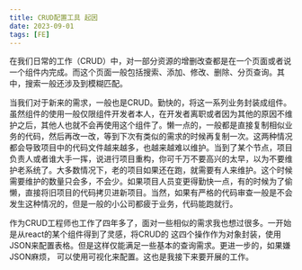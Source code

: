 ```yaml
---
title: CRUD配置工具 起因
date: 2023-09-01
tags: [FE]
---
```


在我们日常的工作（CRUD）中，对一部分资源的增删改查都是在一个页面或者说一个组件内完成。而这个页面一般包括搜索、添加、修改、删除、分页查询。其中，搜索一般还涉及到模糊匹配。

当我们对于新来的需求，一般也是CRUD。勤快的，将这一系列业务封装成组件。虽然组件的使用一般仅限组件开发者本人，在开发者离职或者因为其他的原因不维护之后，其他人也就不会再使用这个组件了。懒一点的，一般都是直接复制相似业务的代码，然后再改一改，等到下次有类似的需求的时候再复制一次。这两种情况都会导致项目中的代码文件越来越多，也越来越难以维护。当到了某个节点，项目负责人或者谁大手一挥，说进行项目重构，你可千万不要高兴的太早，以为不要维护老系统了。大多数情况下，老的项目如果还在跑，就需要有人来维护。这个时候需要维护的数量只会多，不会少。如果项目人员变更得勤快一点，有的时候为了偷懒，直接将旧项目的代码拷贝进新项目。当然，如果有严格的代码审查一般是不会发生这种情况的，但是一般的小公司都疲于业务，代码能跑就行。

作为CRUD工程师也工作了四年多了，面对一些相似的需求我也想过很多。一开始是从react的某个组件得到了灵感，将CRUD的
这四个操作作为对象封装，使用JSON来配置表格。但是这样仅能满足一些基本的查询需求。更进一步的，如果嫌JSON麻烦，
可以使用可视化来配置。这也是我接下来要开展的工作。